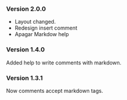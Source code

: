 ### Version 2.0.0

- Layout changed.
- Redesign insert comment
- Apagar Markdow help

### Version 1.4.0

Added help to write comments with markdown.

### Version 1.3.1

Now comments accept markdown tags.